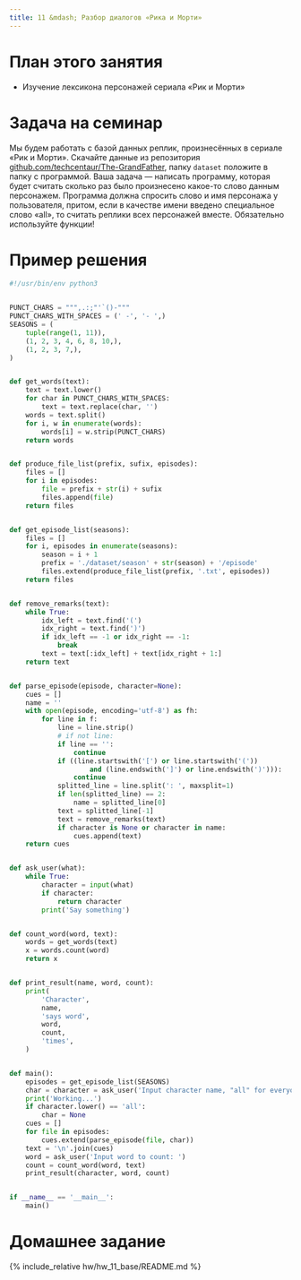 ```yaml
---
title: 11 &mdash; Разбор диалогов «Рика и Морти»
---
```


# План этого занятия
* Изучение лексикона персонажей сериала «Рик и Морти»


# Задача на семинар

Мы будем работать с базой данных реплик, произнесённых в сериале «Рик и Морти».
Скачайте данные из репозитория [github.com/techcentaur/The-GrandFather](https://github.com/techcentaur/The-GrandFather), папку `dataset` положите в папку с программой.
Ваша задача — написать программу, которая будет считать сколько раз было произнесено какое-то слово данным персонажем.
Программа должна спросить слово и имя персонажа у пользователя, притом, если в качестве имени введено специальное слово «all», то считать реплики всех персонажей вместе.
Обязательно используйте функции!

# Пример решения

```python
#!/usr/bin/env python3


PUNCT_CHARS = """,.:;"'`()-"""
PUNCT_CHARS_WITH_SPACES = (' -', '- ',)
SEASONS = (
    tuple(range(1, 11)),
    (1, 2, 3, 4, 6, 8, 10,),
    (1, 2, 3, 7,),
)


def get_words(text):
    text = text.lower()
    for char in PUNCT_CHARS_WITH_SPACES:
        text = text.replace(char, '')
    words = text.split()
    for i, w in enumerate(words):
        words[i] = w.strip(PUNCT_CHARS)
    return words


def produce_file_list(prefix, sufix, episodes):
    files = []
    for i in episodes:
        file = prefix + str(i) + sufix
        files.append(file)
    return files


def get_episode_list(seasons):
    files = []
    for i, episodes in enumerate(seasons):
        season = i + 1
        prefix = './dataset/season' + str(season) + '/episode'
        files.extend(produce_file_list(prefix, '.txt', episodes))
    return files


def remove_remarks(text):
    while True:
        idx_left = text.find('(')
        idx_right = text.find(')')
        if idx_left == -1 or idx_right == -1:
            break
        text = text[:idx_left] + text[idx_right + 1:]
    return text


def parse_episode(episode, character=None):
    cues = []
    name = ''
    with open(episode, encoding='utf-8') as fh:
        for line in f:
            line = line.strip()
            # if not line:
            if line == '':
                continue
            if ((line.startswith('[') or line.startswith('('))
                    and (line.endswith(']') or line.endswith(')'))):
                continue
            splitted_line = line.split(': ', maxsplit=1)
            if len(splitted_line) == 2:
                name = splitted_line[0]
            text = splitted_line[-1]
            text = remove_remarks(text)
            if character is None or character in name:
                cues.append(text)
    return cues


def ask_user(what):
    while True:
        character = input(what)
        if character:
            return character
        print('Say something')


def count_word(word, text):
    words = get_words(text)
    x = words.count(word)
    return x


def print_result(name, word, count):
    print(
        'Character',
        name,
        'says word',
        word,
        count,
        'times',
    )


def main():
    episodes = get_episode_list(SEASONS)
    char = character = ask_user('Input character name, "all" for everyone: ')
    print('Working...')
    if character.lower() == 'all':
        char = None
    cues = []
    for file in episodes:
        cues.extend(parse_episode(file, char))
    text = '\n'.join(cues)
    word = ask_user('Input word to count: ')
    count = count_word(word, text)
    print_result(character, word, count)


if __name__ == '__main__':
    main()

```


# Домашнее задание

{% include_relative hw/hw_11_base/README.md %}

